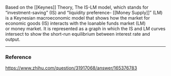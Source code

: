 Based on the [[Keynes]] Theory, The IS-LM model, which stands for “investment-saving” (IS) and “liquidity preference- [[Money Supply]]” (LM) is a Keynesian macroeconomic model that shows how the market for economic goods (IS) interacts with the loanable funds market (LM) or money market. It is represented as a graph in which the IS and LM curves intersect to show the short-run equilibrium between interest rate and output.

---



### Reference 

https://www.zhihu.com/question/31917068/answer/165376783